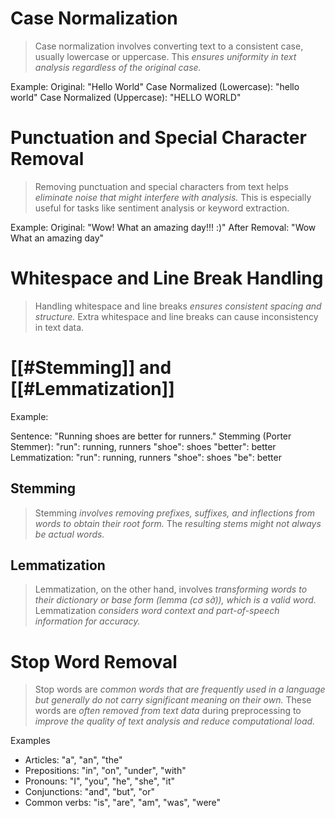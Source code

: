 # Case Normalization
> Case normalization involves converting text to a consistent case, usually lowercase or uppercase. This *ensures uniformity in text analysis regardless of the original case.*

Example:
	Original: "Hello World"
	Case Normalized (Lowercase): "hello world"
	Case Normalized (Uppercase): "HELLO WORLD"
# Punctuation and Special Character Removal
> Removing punctuation and special characters from text helps *eliminate noise that might interfere with analysis.* This is especially useful for tasks like sentiment analysis or keyword extraction.

Example:
	Original: "Wow! What an amazing day!!! :)"
	After Removal: "Wow What an amazing day"
# Whitespace and Line Break Handling
> Handling whitespace and line breaks *ensures consistent spacing and structure.* Extra whitespace and line breaks can cause inconsistency in text data.
# [[#Stemming]] and [[#Lemmatization]]
Example:

Sentence: "Running shoes are better for runners."
    Stemming (Porter Stemmer):
        "run": running, runners
        "shoe": shoes
        "better": better
    Lemmatization:
        "run": running, runners
        "shoe": shoes
        "be": better
## Stemming
> Stemming *involves removing prefixes, suffixes, and inflections from words to obtain their root form.* The *resulting stems might not always be actual words.*
## Lemmatization 
> Lemmatization, on the other hand, involves *transforming words to their dictionary or base form (lemma (cơ sở)), which is a valid word.* Lemmatization *considers word context and part-of-speech information for accuracy.*

# Stop Word Removal
> Stop words are *common words that are frequently used in a language but generally do not carry significant meaning on their own.* These words are *often removed from text data* during preprocessing to *improve the quality of text analysis and reduce computational load.*

Examples
- Articles: "a", "an", "the"
- Prepositions: "in", "on", "under", "with"
- Pronouns: "I", "you", "he", "she", "it"
- Conjunctions: "and", "but", "or"
- Common verbs: "is", "are", "am", "was", "were"

